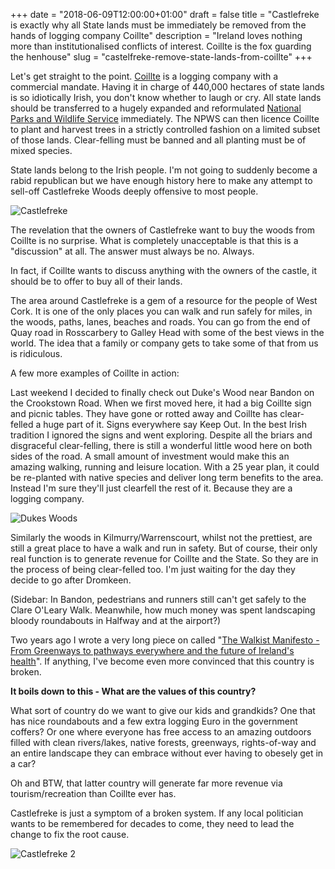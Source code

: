 +++
date = "2018-06-09T12:00:00+01:00"
draft = false
title = "Castlefreke is exactly why all State lands must be immediately be removed from the hands of logging company Coillte"
description = "Ireland loves nothing more than institutionalised conflicts of interest. Coillte is the fox guarding the henhouse"
slug = "castelfreke-remove-state-lands-from-coillte"
+++

Let's get straight to the point. [Coillte](https://www.coillte.ie/) is a logging company with a commercial mandate. Having it in charge of 440,000 hectares of state lands is so idiotically Irish, you don't know whether to laugh or cry. All state lands should be transferred to a hugely expanded and reformulated [National Parks and Wildlife Service](https://www.npws.ie/) immediately. The NPWS can then licence Coillte to plant and harvest trees in a strictly controlled fashion on a limited subset of those lands. Clear-felling must be banned and all planting must be of mixed species.

State lands belong to the Irish people. I'm not going to suddenly become a rabid republican but we have enough history here to make any attempt to sell-off Castlefreke Woods deeply offensive to most people.

![Castlefreke](/images/2018/06/20180527_132348.jpg)

The revelation that the owners of Castlefreke want to buy the woods from Coillte is no surprise. What is completely unacceptable is that this is a "discussion" at all. The answer must always be no. Always.

In fact, if Coillte wants to discuss anything with the owners of the castle, it should be to offer to buy all of their lands.

The area around Castlefreke is a gem of a resource for the people of West Cork. It is one of the only places you can walk and run safely for miles, in the woods, paths, lanes, beaches and roads. You can go from the end of Quay road in Rosscarbery to Galley Head with some of the best views in the world. The idea that a family or company gets to take some of that from us is ridiculous.

A few more examples of Coillte in action:

Last weekend I decided to finally check out Duke's Wood near Bandon on the Crookstown Road. When we first moved here, it had a big Coillte sign and picnic tables. They have gone or rotted away and Coillte has clear-felled a huge part of it. Signs everywhere say Keep Out. In the best Irish tradition I ignored the signs and went exploring. Despite all the briars and disgraceful clear-felling, there is still a wonderful little wood here on both sides of the road. A small amount of investment would make this an amazing walking, running and leisure location. With a 25 year plan, it could be re-planted with native species and deliver long term benefits to the area. Instead I'm sure they'll just clearfell the rest of it. Because they are a logging company.

![Dukes Woods](/images/2018/06/YDXJ0865.JPG)

Similarly the woods in Kilmurry/Warrenscourt, whilst not the prettiest, are still a great place to have a walk and run in safety. But of course, their only real function is to generate revenue for Coillte and the State. So they are in the process of being clear-felled too. I'm just waiting for the day they decide to go after Dromkeen.

(Sidebar: In Bandon, pedestrians and runners still can't get safely to the Clare O'Leary Walk. Meanwhile, how much money was spent landscaping bloody roundabouts in Halfway and at the airport?)

Two years ago I wrote a very long piece on called "[The Walkist Manifesto - From Greenways to pathways everywhere and the future of Ireland's health](https://conoroneill.com/2016/09/21/greenways-byways-hedgerows-tourism-and-the-future-of-irelands-health/)". If anything, I've become even more convinced that this country is broken.

**It boils down to this - What are the values of this country?**

What sort of country do we want to give our kids and grandkids? One that has nice roundabouts and a few extra logging Euro in the government coffers? Or one where everyone has free access to an amazing outdoors filled with clean rivers/lakes, native forests, greenways, rights-of-way and an entire landscape they can embrace without ever having to obesely get in a car?

Oh and BTW, that latter country will generate far more revenue via tourism/recreation than Coillte ever has.

Castlefreke is just a symptom of a broken system. If any local politician wants to be remembered for decades to come, they need to lead the change to fix the root cause.

![Castlefreke 2](/images/2018/06/20180527_135318.jpg)
